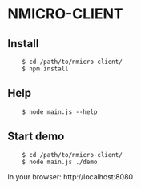 # NMICRO-CLIENT

## Install

		$ cd /path/to/nmicro-client/
		$ npm install

## Help

		$ node main.js --help

## Start demo

		$ cd /path/to/nmicro-client/
		$ node main.js ./demo

In your browser: http://localhost:8080
